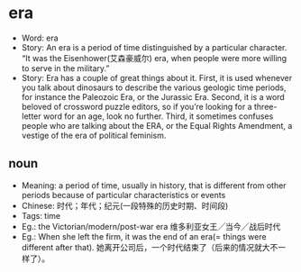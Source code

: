 # era

- Word: era
- Story: An era is a period of time distinguished by a particular character. “It was the Eisenhower(艾森豪威尔) era, when people were more willing to serve in the military.”
- Story: Era has a couple of great things about it. First, it is used whenever you talk about dinosaurs to describe the various geologic time periods, for instance the Paleozoic Era, or the Jurassic Era. Second, it is a word beloved of crossword puzzle editors, so if you’re looking for a three-letter word for an age, look no further. Third, it sometimes confuses people who are talking about the ERA, or the Equal Rights Amendment, a vestige of the era of political feminism.

## noun

- Meaning: a period of time, usually in history, that is different from other periods because of particular characteristics or events
- Chinese: 时代；年代；纪元(一段特殊的历史时期、时间段)
- Tags: time
- Eg.: the Victorian/modern/post-war era 维多利亚女王╱当今╱战后时代
- Eg.: When she left the firm, it was the end of an era(= things were different after that). 她离开公司后，一个时代结束了（后来的情况就大不一样了）。

